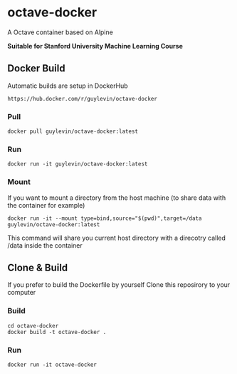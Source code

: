 # octave-docker
A Octave container based on Alpine

**Suitable for Stanford University Machine Learning Course**

## Docker Build
Automatic builds are setup in DockerHub
```
https://hub.docker.com/r/guylevin/octave-docker
```

### Pull
```
docker pull guylevin/octave-docker:latest
```
### Run
```
docker run -it guylevin/octave-docker:latest
```

### Mount
If you want to mount a directory from the host machine (to share data with the container for example)
```
docker run -it --mount type=bind,source="$(pwd)",target=/data guylevin/octave-docker:latest
```
This command will share you current host directory with a direcotry called /data inside the container


## Clone & Build
If you prefer to build the Dockerfile by yourself
Clone this reposirory to your computer 

### Build
```
cd octave-docker
docker build -t octave-docker .
```

### Run
```
docker run -it octave-docker
```